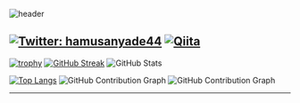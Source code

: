 ![header](https://capsule-render.vercel.app/api?type=waving&color=gradient&text=sakamoto-kohei-44&fontSize=40&fontAlignY=40&height=250)

[![Twitter: hamusanyade44](https://img.shields.io/twitter/follow/hamusanyade44?style=social)](https://twitter.com/hamusanyade44)
[![Qiita](https://img.shields.io/badge/Qiita-55C500?style=flat-square&logo=qiita&logoColor=white)](https://qiita.com/hamusan44)
---
[![trophy](https://github-profile-trophy.vercel.app/?username=sakamoto-kohei-44&theme=onedark)](https://github.com/ryo-ma/github-profile-trophy)
[![GitHub Streak](https://github-readme-streak-stats.herokuapp.com/?user=sakamoto-kohei-44&theme=radical)](https://git.io/streak-stats)
![GitHub Stats](https://github-readme-stats.vercel.app/api?username=sakamoto-kohei-44&show_icons=true&theme=radical)

[![Top Langs](https://github-readme-stats.vercel.app/api/top-langs/?username=sakamoto-kohei-44&layout=compact&theme=radical)](https://github.com/anuraghazra/github-readme-stats)
![GitHub Contribution Graph](github-user-contribution.svg)
![GitHub Contribution Graph](https://github.com/users/sakamoto-kohei-44/contributions)

---
